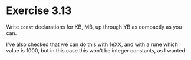 # Exercise 3.13

Write `const` declarations for KB, MB, up through YB as compactly as you can.

I've also checked that we can do this with 1eXX, and with a rune which value is
1000, but in this case this won't be integer constants, as I wanted
